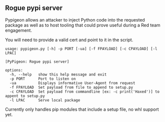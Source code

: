 ## Rogue pypi server
Pypigeon allows an attacker to inject Python code into the requested package as well as to host tooling that could prove useful during a Red team engagement.

You will need to provide a valid cert and point to it in the script.
```
usage: pypigeon.py [-h] -p PORT [-ua] [-f FPAYLOAD] [-c CPAYLOAD] [-l LPAC]

[PyPigeon: Rogue pypi server]

options:
  -h, --help   show this help message and exit
  -p PORT      Port to listen on
  -ua          Displays informative User-Agent from request
  -f FPAYLOAD  Set payload from file to append to setup.py
  -c CPAYLOAD  Set payload from commandline [ex: -c print('Haxed')] to appent to setup.py
  -l LPAC      Serve local package

```
Currently only handles pip modules that include a setup file, no whl support yet.
